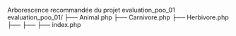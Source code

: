Arborescence recommandée du projet evaluation_poo_01
evaluation_poo_01/
├── Animal.php
├── Carnivore.php
├── Herbivore.php
├──
├──
├── index.php
